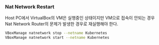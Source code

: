 ### Nat Network Restart

Host PC에서 VirtualBox의 VM은 실행중인 상태이지만 VM으로 접속이 안되는 경우 Nat Network Router의 문제가 발생한 경우로 재실행해야 한다.

```bash
VBoxManage natnetwork stop --netname Kubernetes
VBoxManage natnetwork start --netname Kubernetes
```
